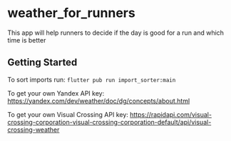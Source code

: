 # weather_for_runners

This app will help runners to decide if the day is good for a run and which time is better

## Getting Started

To sort imports run: 
```flutter pub run import_sorter:main```

To get your own Yandex API key:
https://yandex.com/dev/weather/doc/dg/concepts/about.html

To get your own Visual Crossing API key:
https://rapidapi.com/visual-crossing-corporation-visual-crossing-corporation-default/api/visual-crossing-weather
